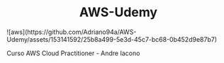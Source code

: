 <h1 align="center"> AWS-Udemy</h1>
![aws](https://github.com/Adriano94a/AWS-Udemy/assets/153141592/25b8a499-5e3d-45c7-bc68-0b452d9e87b7)

Curso AWS Cloud Practitioner - Andre Iacono
